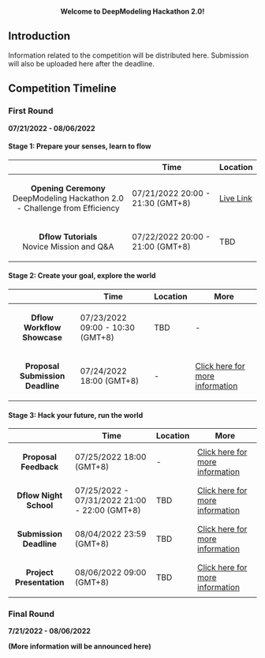 <p align="center"> <strong> Welcome to DeepModeling Hackathon 2.0!</strong> </p>

## Introduction 
Information related to the competition will be distributed here. Submission will also be uploaded here after the deadline.

## Competition Timeline

### First Round 
**07/21/2022 - 08/06/2022**
#### Stage 1: Prepare your senses, learn to flow
|  | Time | Location |
|---|---|---|
| <p align="center"> **Opening Ceremony** <br> DeepModeling Hackathon 2.0 - Challenge from Efficiency | 07/21/2022 20:00 - 21:30 (GMT+8) | [Live Link](https://t.bilibili.com/684492052057030712?spm_id_from=444.41.0.0) |
| <p align="center"> **Dflow Tutorials** <br> Novice Mission and Q&A | 07/22/2022 20:00 - 21:00 (GMT+8) | TBD |
  
#### Stage 2: Create your goal, explore the world
|  | Time | Location | More | 
|---|---|---|---|
| <p align="center"> **Dflow Workflow Showcase** | 07/23/2022 09:00 - 10:30 (GMT+8) | TBD | - |
|  <p align="center"> **Proposal Submission Deadline** | 07/24/2022 18:00 (GMT+8) | - | [Click here for more information]()|

#### Stage 3: Hack your future, run the world 
|  | Time | Location | More |
|---|---|---|---|
| <p align="center"> **Proposal Feedback** | 07/25/2022 18:00 (GMT+8) | - | [Click here for more information]() |
| <p align="center"> **Dflow Night School** | 07/25/2022 - 07/31/2022 21:00 - 22:00 (GMT+8) | TBD | [Click here for more information]() |
| <p align="center"> **Submission Deadline** | 08/04/2022 23:59 (GMT+8) | TBD | [Click here for more information]() |
| <p align="center"> **Project Presentation** | 08/06/2022 09:00 (GMT+8) | TBD | [Click here for more information]() |

### Final Round 
**7/21/2022 - 08/06/2022**

**(More information will be announced here)**
